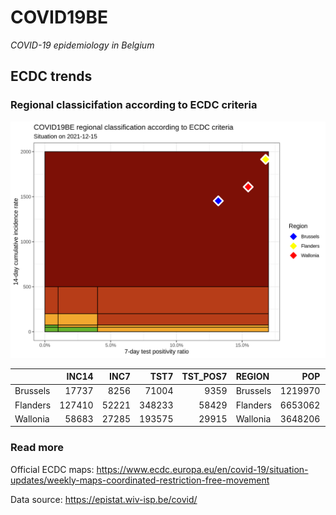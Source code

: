 
# COVID19BE

*COVID-19 epidemiology in Belgium*

## ECDC trends

### Regional classicifation according to ECDC criteria

![](COVID9BE-ecdc-trend.png)

|          |  INC14 |  INC7 |   TST7 | TST\_POS7 | REGION   |     POP | INC14\_RT |       PR7 |          GR |
| :------- | -----: | ----: | -----: | --------: | :------- | ------: | --------: | --------: | ----------: |
| Brussels |  17737 |  8256 |  71004 |      9359 | Brussels | 1219970 |  1453.888 | 0.1318095 | \-0.1292058 |
| Flanders | 127410 | 52221 | 348233 |     58429 | Flanders | 6653062 |  1915.058 | 0.1677871 | \-0.3054702 |
| Wallonia |  58683 | 27285 | 193575 |     29915 | Wallonia | 3648206 |  1608.544 | 0.1545396 | \-0.1309956 |

### Read more

Official ECDC maps:
<https://www.ecdc.europa.eu/en/covid-19/situation-updates/weekly-maps-coordinated-restriction-free-movement>

Data source: <https://epistat.wiv-isp.be/covid/>
